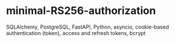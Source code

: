 # minimal-RS256-authorization
SQLAlchemy, PostgreSQL, FastAPI, Python, asyncio, cookie-based authentication (token), access and refresh tokens, bcrypt 
